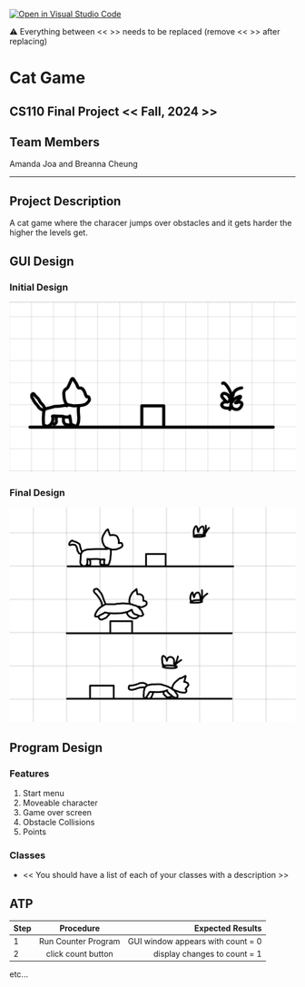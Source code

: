 [![Open in Visual Studio Code](https://classroom.github.com/assets/open-in-vscode-718a45dd9cf7e7f842a935f5ebbe5719a5e09af4491e668f4dbf3b35d5cca122.svg)](https://classroom.github.com/online_ide?assignment_repo_id=14589626&assignment_repo_type=AssignmentRepo)

:warning: Everything between << >> needs to be replaced (remove << >> after replacing)

# Cat Game
## CS110 Final Project  << Fall, 2024 >>

## Team Members

Amanda Joa and Breanna Cheung
***

## Project Description

 A cat game where the characer jumps over obstacles and it gets harder the higher the levels get. 

## GUI Design

### Initial Design

![initial gui](assets/gui.jpg)

### Final Design

![final gui](assets/finalgui.jpg)

## Program Design

### Features

1. Start menu
2. Moveable character
3. Game over screen
4. Obstacle Collisions
5. Points

### Classes

- << You should have a list of each of your classes with a description >>

## ATP

| Step                 |Procedure             |Expected Results                   |
|----------------------|:--------------------:|----------------------------------:|
|  1                   | Run Counter Program  |GUI window appears with count = 0  |
|  2                   | click count button   | display changes to count = 1      |
etc...
